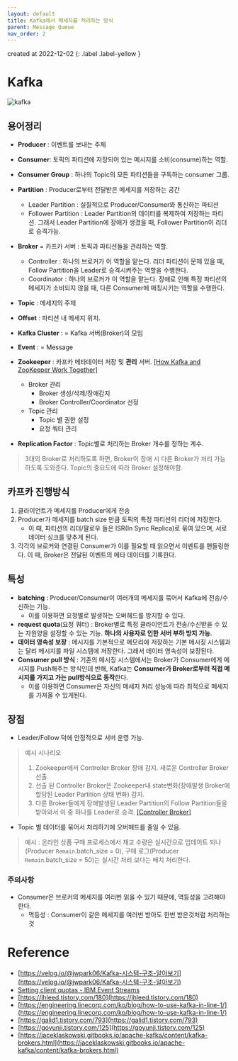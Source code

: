 ```yaml
---
layout: default
title: Kafka에서 메세지를 처리하는 방식
parent: Message Queue
nav_order: 2
---
```


created at 2022-12-02
{: .label .label-yellow }

# Kafka

![kafka](../../../assets/img/kafka/image.png)

## 용어정리
* **Producer** : 이벤트를 보내는 주체
* **Consumer**: 토픽의 파티션에 저장되어 있는 메시지를 소비(consume)하는 역할.
* **Consumer Group** : 하나의 Topic의 모든 파티션들을 구독하는 consumer 그룹.
* **Partition** : Producer로부터 전달받은 메세지를 저장하는 공간
  * Leader Partition : 실질적으로 Producer/Consumer와 통신하는 파티션
  * Follower Partition : Leader Partition의 데이터를 복제하여 저장하는 파티션. 그래서 Leader Partition에 장애가 생겼을 때, Follower Partition이 리더로 승격가능.
* **Broker** = 카프카 서버 : 토픽과 파티션들을 관리하는 역할.
  * Controller : 하나의 브로커가 이 역할을 맡는다. 리더 파티션이 문제 있을 때, Follow Partition을 Leader로 승격시켜주는 역할을 수행한다.
  * Coordinator : 하나의 브로커가 이 역할을 맡는다. 장애로 인해 특정 파티션의 메세지가 소비되지 않을 때, 다른 Consumer에 매칭시키는 역할을 수행한다.
* **Topic** : 메세지의 주제
* **Offset** : 파티션 내 메세지 위치.
* **Kafka Cluster** : = Kafka 서버(Broker)의 모임
* **Event** : = Message
* **Zookeeper** : 카프카 메타데이터 저장 및 **관리** 서버. [[How Kafka and ZooKeeper Work Together]](https://www.openlogic.com/blog/using-kafka-zookeeper)
  * Broker 관리
    * Broker 생성/삭제/장애감지
    * Broker Controller/Coordinator 선정
  * Topic 관리
    * Topic 별 권한 설정
    * 요청 쿼터 관리

* **Replication Factor** : Topic별로 처리하는 Broker 개수를 정하는 계수.
> 3대의 Broker로 처리하도록 하면, Broker이 장애 시 다른 Broker가 처리 가능하도록 도와준다. Topic의 중요도에 따라 Broker 설정해야함.

## 카프카 진행방식
1. 클라이언트가 메세지를 Producer에게 전송
2. Producer가 메세지를 batch size 만큼 토픽의 특정 파티션의 리더에 저장한다.
   * 이 때, 파티션의 리더/팔로우 들은 ISR(In Sync Replica)로  묶여 있으며, 서로 데이터 싱크를 맞추게 된다.
3. 각각의 브로커와 연결된 Consumer가 이를 필요할 때 읽으면서 이벤트를 핸들링한다. 이 때, Broker은 전달된 이벤트의 메타 데이터를 기록한다.

## 특성
* **batching** : Producer/Consumer이 여러개의 메세지를 묶어서 Kafka에 전송/수신하는 기능.
  * 이를 이용하면 요청별로 발생하는 오버헤드를 방지할 수 있다.
* **request quota**(요청 쿼터) : Broker별로 특정 클라이언트가 전송/수신받을 수 있는 자원양을 설정할 수 있는 기능. **하나의 사용자로 인한 서버 부하 방지 가능.**
* **데이터 영속성 보장** : 메시지를 기본적으로 메모리에 저장하는 기본 메시징 시스템과는 달리 메시지를 파일 시스템에 저장한다. 그래서 데이터 영속성이 보장된다.
* **Consumer pull 방식** : 기존의 메시징 시스템에서는 Broker가 Consumer에게 메시지를 Push해주는 방식인데 반해, Kafka는 **Consumer가 Broker로부터 직접 메시지를 가지고 가는 pull방식으로 동작**한다.
  * 이를 이용하면 Consumer은 자신의 메세지 처리 성능에 따라 최적으로 메세지를 가져올 수 있게된다.

## 장점
* Leader/Follow 덕에 안정적으로 서버 운영 가능.
> 예시 시나리오
> 1. Zookeeper에서 Controller Broker 장애 감지. 새로운 Controller Broker 선출.
> 2. 선출 된 Controller Broker은 Zookeeper내 state변화(장애발생 Broker에 할당된 Leader Partition 상태 변화) 감지.
> 3. 다른 Broker들에게 장애발생된 Leader Partition의 Follow Partition들을 받아와서 이 중 하나를 Leader로 승격. [[Controller Broker]](https://jaceklaskowski.gitbooks.io/apache-kafka/content/kafka-controller.html)

* Topic 별 데이터를 묶어서 처리하기에 오버헤드를 줄일 수 있음.
> 예시 : 온라인 상품 구매 프로세스에서 재고 수량은 실시간으로 업데이트 되나(Producer `Remain`.batch_size = 0), 구매 로그(Producer `Remain`.batch_size = 50)는 실시간 처리 보다는 배치 처리한다.

### 주의사항
* Consumer은 브로커의 메세지를 여러번 읽을 수 있기 때문에, 멱등성을 고려해야한다.
  * 멱등성 : Consumer이 같은 메세지를 여러번 받아도 한번 받은것처럼 처리하는 것

# Reference
* [https://velog.io/@jwpark06/Kafka-시스템-구조-알아보기](https://velog.io/@jwpark06/Kafka-시스템-구조-알아보기)
* [Setting client quotas - IBM Event Streams](https://ibm.github.io/event-streams/administering/quotas/)
* [https://jhleed.tistory.com/180](https://jhleed.tistory.com/180)
* [https://engineering.linecorp.com/ko/blog/how-to-use-kafka-in-line-1/](https://engineering.linecorp.com/ko/blog/how-to-use-kafka-in-line-1/)
* [https://galid1.tistory.com/793](https://galid1.tistory.com/793)
* [https://goyunji.tistory.com/125](https://goyunji.tistory.com/125)
* [https://jaceklaskowski.gitbooks.io/apache-kafka/content/kafka-brokers.html](https://jaceklaskowski.gitbooks.io/apache-kafka/content/kafka-brokers.html)
